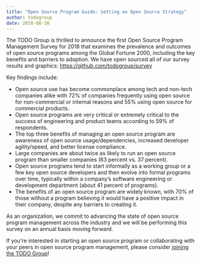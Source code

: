 ```yaml
---
title: "Open Source Program Guide: Setting an Open Source Strategy"
author: todogroup
date: 2018-08-30
---
```


The TODO Group is thrilled to announce the first Open Source Program Management Survey for 2018 that examines the prevalence and outcomes of open source programs among the Global Fortune 2000, including the key benefits and barriers to adoption. We have open sourced all of our survey results and graphics: https://github.com/todogroup/survey

Key findings include:

* Open source use has become commonplace among tech and non-tech companies alike with 72% of companies frequently using open source for non-commercial or internal reasons and 55% using open source for commercial products.
* Open source programs are very critical or extremely critical to the success of engineering and product teams according to 59% of respondents.
* The top three benefits of managing an open source program are awareness of open source usage/dependencies, increased developer agility/speed, and better license compliance.
* Large companies are about twice as likely to run an open source program than smaller companies (63 percent vs. 37 percent).
* Open source programs tend to start informally as a working group or a few key open source developers and then evolve into formal programs over time, typically within a company’s software engineering or development department (about 41 percent of programs).
* The benefits of an open source program are widely known, with 70% of those without a program believing it would have a positive impact in their company, despite any barriers to creating it.

As an organization, we commit to advancing the state of open source program management across the industry and we will be performing this survey on an annual basis moving forward.

If you're interested in starting an open source program or collaborating with your peers in open source program management, please consider [joining the TODO Group](http://todogroup.org/join/)!
